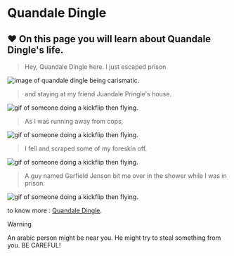 # Quandale Dingle

## :heart: On this page you will learn about Quandale Dingle's life.

> Hey, Quandale Dingle here. I just escaped prison

![image of quandale dingle being carismatic.](https://i1.sndcdn.com/avatars-zxyWtNoHP4m391wt-z0mnTA-t500x500.jpg)

> and staying at my friend Juandale Pringle's house.

![gif of someone doing a kickflip then flying.](https://i.imgur.com/QnI7N.gif)

> As I was running away from cops,

![gif of someone doing a kickflip then flying.](https://media.tenor.com/J5Kw5FyoGXQAAAAM/man-runs-fast.gif)

> I fell and scraped some of my foreskin off.

![gif of someone doing a kickflip then flying.](https://media.tenor.com/b_FZg7BDYkUAAAAd/ishowspeed-goofy.gif)

> A guy named Garfield Jenson bit me over in the shower while I was in prison.

![gif of someone doing a kickflip then flying.](https://media.tenor.com/vhKS5xfM8ikAAAAC/toilet-flying.gif)

to know more : [Quandale Dingle](https://www.youtube.com/watch?v=I8Rg1BjpzWc).

> [!WARNING]
> An arabic person might be near you. He might try to steal something from you. BE CAREFUL!